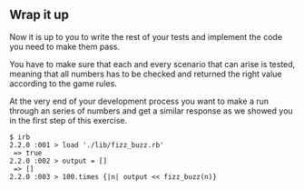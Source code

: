 ## Wrap it up

Now it is up to you to write the rest of your tests and implement the code you need to make them pass.

You have to make sure that each and every scenario that can arise is tested, meaning that all numbers has to be checked and returned the right value according to the game rules.

At the very end of your development process you want to make a run through an series of numbers and get a similar response as we showed you in the first step of this exercise.

```irb
$ irb
2.2.0 :001 > load './lib/fizz_buzz.rb'
 => true 
2.2.0 :002 > output = []
 => []
2.2.0 :003 > 100.times {|n| output << fizz_buzz(n)}
```

